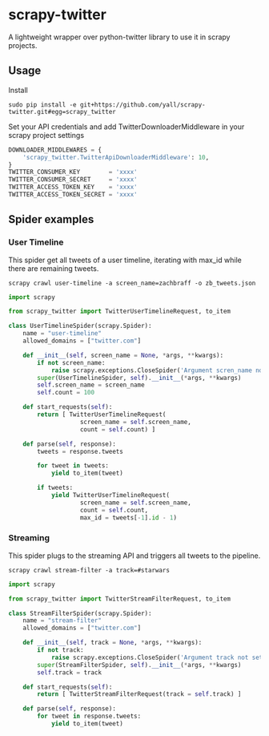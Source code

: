 # scrapy-twitter

A lightweight wrapper over python-twitter library to use it in scrapy projects.

## Usage

Install

    sudo pip install -e git+https://github.com/yall/scrapy-twitter.git#egg=scrapy_twitter

Set your API credentials and add TwitterDownloaderMiddleware in your scrapy project settings

```python
DOWNLOADER_MIDDLEWARES = { 
    'scrapy_twitter.TwitterApiDownloaderMiddleware': 10,
}
TWITTER_CONSUMER_KEY        = 'xxxx'
TWITTER_CONSUMER_SECRET     = 'xxxx'
TWITTER_ACCESS_TOKEN_KEY    = 'xxxx'
TWITTER_ACCESS_TOKEN_SECRET = 'xxxx'
```

## Spider examples


### User Timeline

This spider get all tweets of a user timeline, iterating with max_id while there are remaining tweets.

    scrapy crawl user-timeline -a screen_name=zachbraff -o zb_tweets.json

```python
import scrapy

from scrapy_twitter import TwitterUserTimelineRequest, to_item

class UserTimelineSpider(scrapy.Spider):
    name = "user-timeline"
    allowed_domains = ["twitter.com"]

    def __init__(self, screen_name = None, *args, **kwargs):
        if not screen_name:
            raise scrapy.exceptions.CloseSpider('Argument scren_name not set.')
        super(UserTimelineSpider, self).__init__(*args, **kwargs)
        self.screen_name = screen_name
        self.count = 100

    def start_requests(self):
        return [ TwitterUserTimelineRequest(
                    screen_name = self.screen_name, 
                    count = self.count) ]

    def parse(self, response):
        tweets = response.tweets

        for tweet in tweets:
            yield to_item(tweet)

        if tweets:
            yield TwitterUserTimelineRequest(
                    screen_name = self.screen_name, 
                    count = self.count,
                    max_id = tweets[-1].id - 1) 
```

### Streaming

This spider plugs to the streaming API and triggers all tweets to the pipeline.

    scrapy crawl stream-filter -a track=#starwars

```python
import scrapy

from scrapy_twitter import TwitterStreamFilterRequest, to_item

class StreamFilterSpider(scrapy.Spider):
    name = "stream-filter"
    allowed_domains = ["twitter.com"]

    def __init__(self, track = None, *args, **kwargs):
        if not track:
            raise scrapy.exceptions.CloseSpider('Argument track not set.')
        super(StreamFilterSpider, self).__init__(*args, **kwargs)
        self.track = track

    def start_requests(self):
        return [ TwitterStreamFilterRequest(track = self.track) ]

    def parse(self, response):
        for tweet in response.tweets:
            yield to_item(tweet)
```